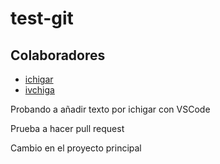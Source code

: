 # test-git
## Colaboradores
* [ichigar](https://github.com/ichigar)
* [ivchiga](https://github.com/ivchiga)

Probando a añadir texto por ichigar con VSCode

Prueba a hacer pull request

Cambio en el proyecto principal
